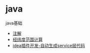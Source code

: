 # java
java基础
- [注解](https://github.com/zzchong/java/blob/master/%E6%B3%A8%E8%A7%A3.md "注解")
- [经纬度范围计算](https://github.com/zzchong/java/blob/master/%E7%BB%8F%E7%BA%AC%E5%BA%A6%E8%8C%83%E5%9B%B4%E8%AE%A1%E7%AE%97.md,"经纬度范围计算")
- [idea插件开发-自动生成service层代码](https://github.com/zzchong/java/tree/master/idea%20plugin,"idea插件开发-自动生成service层代码")
